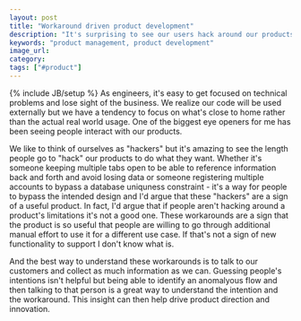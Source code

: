 ```yaml
---
layout: post
title: "Workaround driven product development"
description: "It's surprising to see our users hack around our products to solve this problem. This is a great way to help us understand the limitations of our products and build new features to support new use cases."
keywords: "product management, product development"
image_url:
category:
tags: ["#product"]
---
```

{% include JB/setup %}
As engineers, it's easy to get focused on technical problems and lose sight of the business. We realize our code will be used externally but we have a tendency to focus on what's close to home rather than the actual real world usage. One of the biggest eye openers for me has been seeing people interact with our products.

We like to think of ourselves as "hackers" but it's amazing to see the length people go to "hack" our products to do what they want. Whether it's someone keeping multiple tabs open to be able to reference information back and forth and avoid losing data or someone registering multiple accounts to bypass a database uniquness constraint - it's a way for people to bypass the intended design and I'd argue that these "hackers" are a sign of a useful product. In fact, I'd argue that if people aren't hacking around a product's limitations it's not a good one. These workarounds are a sign that the product is so useful that people are willing to go through additional manual effort to use it for a different use case. If that's not a sign of new functionality to support I don't know what is.

And the best way to understand these workarounds is to talk to our customers and collect as much information as we can. Guessing people's intentions isn't helpful but being able to identify an anomalyous flow and then talking to that person is a great way to understand the intention and the workaround. This insight can then help drive product direction and innovation.